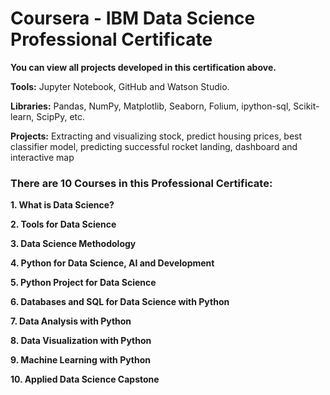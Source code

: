 # Coursera - IBM Data Science Professional Certificate

**You can view all projects developed in this certification above.**

**Tools:** Jupyter Notebook, GitHub and Watson Studio.

**Libraries:** Pandas, NumPy, Matplotlib, Seaborn, Folium, ipython-sql, Scikit-learn, ScipPy, etc.

**Projects:** Extracting and visualizing stock, predict housing prices, best classifier model, predicting successful rocket landing, dashboard and interactive map

### There are 10 Courses in this Professional Certificate:

**1. What is Data Science?**

**2. Tools for Data Science**

**3. Data Science Methodology**

**4. Python for Data Science, AI and Development**

**5. Python Project for Data Science**

**6. Databases and SQL for Data Science with Python**

**7. Data Analysis with Python**

**8. Data Visualization with Python**

**9. Machine Learning with Python**

**10. Applied Data Science Capstone**
